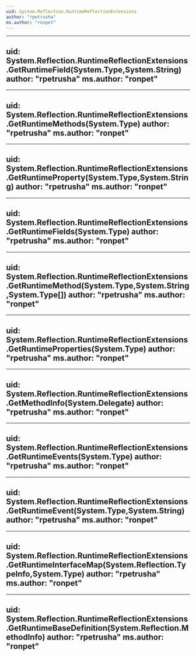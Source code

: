 ```yaml
---
uid: System.Reflection.RuntimeReflectionExtensions
author: "rpetrusha"
ms.author: "ronpet"
---
```


---
uid: System.Reflection.RuntimeReflectionExtensions.GetRuntimeField(System.Type,System.String)
author: "rpetrusha"
ms.author: "ronpet"
---

---
uid: System.Reflection.RuntimeReflectionExtensions.GetRuntimeMethods(System.Type)
author: "rpetrusha"
ms.author: "ronpet"
---

---
uid: System.Reflection.RuntimeReflectionExtensions.GetRuntimeProperty(System.Type,System.String)
author: "rpetrusha"
ms.author: "ronpet"
---

---
uid: System.Reflection.RuntimeReflectionExtensions.GetRuntimeFields(System.Type)
author: "rpetrusha"
ms.author: "ronpet"
---

---
uid: System.Reflection.RuntimeReflectionExtensions.GetRuntimeMethod(System.Type,System.String,System.Type[])
author: "rpetrusha"
ms.author: "ronpet"
---

---
uid: System.Reflection.RuntimeReflectionExtensions.GetRuntimeProperties(System.Type)
author: "rpetrusha"
ms.author: "ronpet"
---

---
uid: System.Reflection.RuntimeReflectionExtensions.GetMethodInfo(System.Delegate)
author: "rpetrusha"
ms.author: "ronpet"
---

---
uid: System.Reflection.RuntimeReflectionExtensions.GetRuntimeEvents(System.Type)
author: "rpetrusha"
ms.author: "ronpet"
---

---
uid: System.Reflection.RuntimeReflectionExtensions.GetRuntimeEvent(System.Type,System.String)
author: "rpetrusha"
ms.author: "ronpet"
---

---
uid: System.Reflection.RuntimeReflectionExtensions.GetRuntimeInterfaceMap(System.Reflection.TypeInfo,System.Type)
author: "rpetrusha"
ms.author: "ronpet"
---

---
uid: System.Reflection.RuntimeReflectionExtensions.GetRuntimeBaseDefinition(System.Reflection.MethodInfo)
author: "rpetrusha"
ms.author: "ronpet"
---
